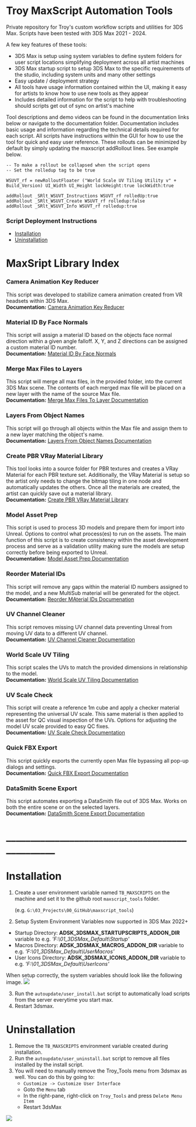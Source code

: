 # Troy MaxScript Automation Tools

Private repository for Troy's custom workflow scripts and utilities for 3DS Max. Scripts have been tested with 3DS Max 2021 - 2024.

A few key features of these tools:
* 3DS Max is setup using system variables to define system folders for user script locations simplifying deployment across all artist machines
* 3DS Max startup script to setup 3DS Max to the specific requirements of the studio, including system units and many other settings
* Easy update / deployment strategy
* All tools have usage information contained within the UI, making it easy for artists to know how to use new tools as they appear
* Includes detailed information for the script to help with troubleshooting should scripts get out of sync on artist's machine


Tool descriptions and demo videos can be found in the documentation links below or navigate to the documentation folder. Documentation includes basic usage and information regarding the technical details required for each script. All scripts have instructions within the GUI for how to use the tool for quick and easy user reference. These rollouts can be minimized by default by simply updating the maxscript addRollout lines. See example below.



```maxscript
-- To make a rollout be collapsed when the script opens
-- Set the rolledup tag to be true

WSUVT_rf = newRolloutFloater ("World Scale UV Tiling Utility v" + Build_Version) UI_Width UI_Height lockHeight:true lockWidth:true

addRollout _SRlt_WSUVT_Instructions WSUVT_rf rolledUp:true
addRollout _SRlt_WSUVT_Create WSUVT_rf rolledup:false
addRollout _SRlt_WSUVT_Info WSUVT_rf rolledup:true
```



### Script Deployment Instructions
* [Installation](#installation)
* [Uninstallation](#uninstallation)


# MaxSript Library Index

### Camera Animation Key Reducer
This script was developed to stabilize camera animation created from VR headsets within 3DS Max.  
**Documentation:** [Camera Animation Key Reducer](documentation/Camera%20Animation%20Key%20Reducer/TB_CameraAnimKeyReduction.md)

### Material ID By Face Normals
This script will assign a material ID based on the objects face normal direction within a given angle falloff. X, Y, and Z directions can be assigned a custom material ID number.  
**Documentation:** [Material ID By Face Normals](documentation/Assing%20MatID%20By%20Normal/TB_MatIDByFaceNormals.md)

### Merge Max Files to Layers
This script will merge all max files, in the provided folder, into the current 3DS Max scene. The contents of each merged max file will be placed on a new layer with the name of the source Max file.  
**Documentation:** [Merge Max Files To Layer Documentation](documentation/Merge%20Max%20Files/TB_MergeMaxFilesToLayers.md)

### Layers From Object Names
This script will go through all objects within the Max file and assign them to a new layer matching the object's name.  
**Documentation:** [Layers From Object Names Documentation](documentation/Layers%20From%20Object%20Names/TB_LayersFromObjectNames.md)

### Create PBR VRay Material Library
This tool looks into a source folder for PBR textures and creates a VRay Material for each PBR texture set. Additionally, the VRay Material is setup so the artist only needs to change the bitmap tiling in one node and automatically updates the others. Once all the materials are created, the artist can quickly save out a material library.  
**Documentation:** [Create PBR VRay Material Library](documentation/Create%20VRay%20PBR%20Material/TB_CreateVRayPBRLibrary.md)

### Model Asset Prep
This script is used to process 3D models and prepare them for import into Unreal. Options to control what process(es) to run on the assets. The main function of this script is to create consistency within the asset development process and serve as a validation utility making sure the models are setup correctly before being exported to Unreal.  
**Documentation:** [Model Asset Prep Documentation](documentation/Model%20Asset%20Prep/TB_ModelAssetPrep.md)

### Reorder Material IDs
This script will remove any gaps within the material ID numbers assigned to the model, and a new MultiSub material will be generated for the object.  
**Documentation:** [Reorder MAterial IDs Documenation](documentation/Reorder%20Material%20IDs/TB_ReorderMaterialIDs.md)

### UV Channel Cleaner
This script removes missing UV channel data preventing Unreal from moving UV data to a different UV channel.  
**Documentation:** [UV Channel Cleaner Documentation](documentation/UV%20Channel%20Cleaner/TB_UVChannelCleaner.md)

### World Scale UV Tiling
This script scales the UVs to match the provided dimensions in relationship to the model.  
**Documentation:** [World Scale UV Tiling Documentation](documentation/World%20Scale%20UV%20Tiling/TB_WorldScaleUVTiling.md)

### UV Scale Check
This script will create a reference 1m cube and apply a checker material representing the universal UV scale. This same material is then applied to the asset for QC visual inspection of the UVs. Options for adjusting the model UV scale provided to easy QC fixes.  
**Documentation:** [UV Scale Check Documentation](documentation/UV%20Scale%20Check/TB_UVScaleCheck.md)

### Quick FBX Export
This script quickly exports the currently open Max file bypassing all pop-up dialogs and settings.  
**Documentation:** [Quick FBX Export Documentation](documentation/Quick%20FBX%20Export/TB_QuickFBXExport.md)

### DataSmith Scene Export
This script automates exporting a DataSmith file out of 3DS Max. Works on both the entire scene or on the selected layers.  
**Documentation:** [DataSmith Scene Export Documentation](documentation/DataSmith%20Scene%20Export/TB_SceneExportTool.md)



# _______________________________________________
# Installation

1. Create a user environment variable named `TB_MAXSCRIPTS` on the machine and set it to the github root `maxscript_tools` folder.

    (e.g. `G:\03_Projects\00_GitHub\maxscript_tools`)

2. Setup System Environment Variables now supported in 3DS Max 2022+
* Startup Directory: **ADSK_3DSMAX_STARTUPSCRIPTS_ADDON_DIR** variable to e.g. *'F:\01_3DSMax_Default\Startup'*
* Macros Directory: **ADSK_3DSMAX_MACROS_ADDON_DIR** variable to e.g. *'F:\01_3DSMax_Default\UserMacros'*
* User Icons Directory: **ADSK_3DSMAX_ICONS_ADDON_DIR** variable to e.g. *'F:\01_3DSMax_Default\UserIcons'*

When setup correctly, the system variables should look like the following image.
![](images/system_variables.png)

3. Run the `autoupdate/user_install.bat` script to automatically load scripts from the server everytime you start max.
4. Restart 3dsmax.


# Uninstallation

1. Remove the `TB_MAXSCRIPTS` environment variable created during installation.
2. Run the `autoupdate/user_uninstall.bat` script to remove all files installed by the install script.
3. You will need to manually remove the Troy_Tools menu from 3dsmax as well. You can do this by going to:
    * `Customize -> Customize User Interface`
    * Goto the `Menu` tab
    * In the right-pane, right-click on `Troy_Tools` and press `Delete Menu Item`
    * Restart 3dsMax

![](images/remove_menu.png)